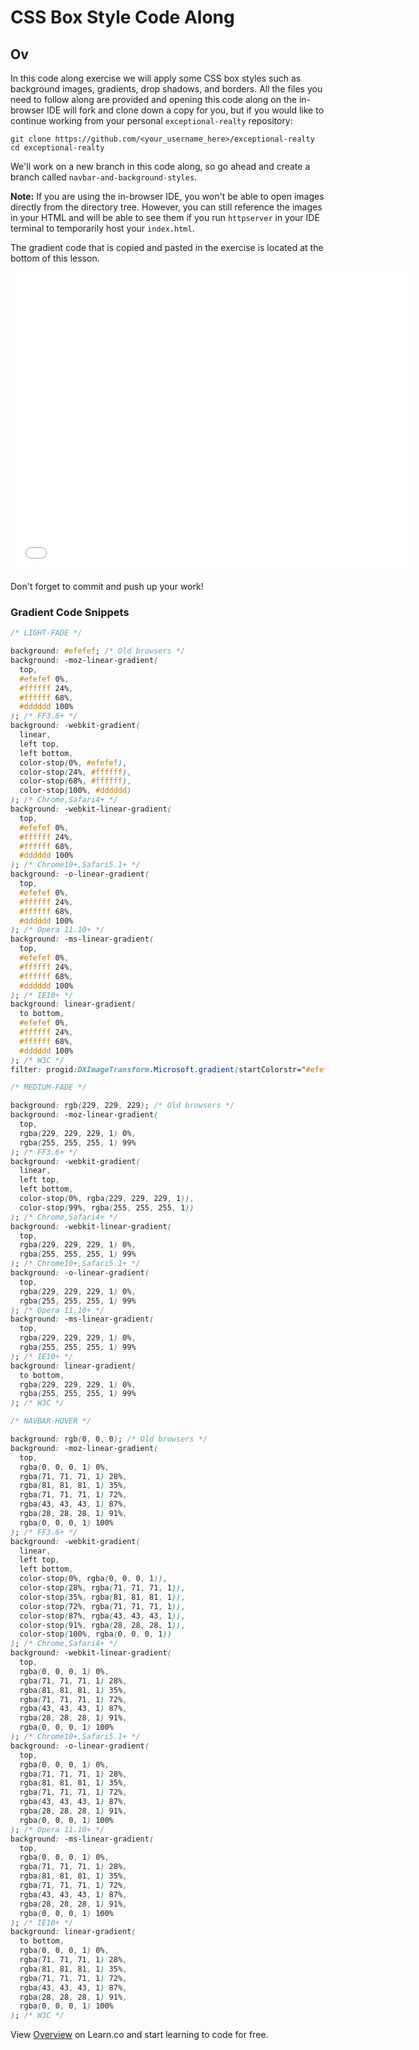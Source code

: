 # CSS Box Style Code Along

## Ov 
In this code along exercise we will apply some CSS box styles such as
background images, gradients, drop shadows, and borders. All the files you need
to follow along are provided and opening this code along on the in-browser IDE
will fork and clone down a copy for you, but if you would like to continue
working from your personal `exceptional-realty` repository:

```
git clone https://github.com/<your_username_here>/exceptional-realty
cd exceptional-realty
```

We'll work on a new branch in this code along, so go ahead and create a branch
called `navbar-and-background-styles`.

**Note:** If you are using the in-browser IDE, you won't be able to open images directly from the directory tree.  However, you can still reference the images in your HTML and will be able to see them if you run `httpserver` in your IDE terminal to temporarily host your `index.html`.

The gradient code that is copied and pasted in the exercise is located at the
bottom of this lesson.

<iframe width="640" height="480" src="//www.youtube.com/embed/Y4El1I-hagQ?rel=0&controls=1&showinfo=1" frameborder="0" allowfullscreen></iframe>

Don't forget to commit and push up your work!

### Gradient Code Snippets

```css
/* LIGHT-FADE */

background: #efefef; /* Old browsers */
background: -moz-linear-gradient(
  top,
  #efefef 0%,
  #ffffff 24%,
  #ffffff 68%,
  #dddddd 100%
); /* FF3.6+ */
background: -webkit-gradient(
  linear,
  left top,
  left bottom,
  color-stop(0%, #efefef),
  color-stop(24%, #ffffff),
  color-stop(68%, #ffffff),
  color-stop(100%, #dddddd)
); /* Chrome,Safari4+ */
background: -webkit-linear-gradient(
  top,
  #efefef 0%,
  #ffffff 24%,
  #ffffff 68%,
  #dddddd 100%
); /* Chrome10+,Safari5.1+ */
background: -o-linear-gradient(
  top,
  #efefef 0%,
  #ffffff 24%,
  #ffffff 68%,
  #dddddd 100%
); /* Opera 11.10+ */
background: -ms-linear-gradient(
  top,
  #efefef 0%,
  #ffffff 24%,
  #ffffff 68%,
  #dddddd 100%
); /* IE10+ */
background: linear-gradient(
  to bottom,
  #efefef 0%,
  #ffffff 24%,
  #ffffff 68%,
  #dddddd 100%
); /* W3C */
filter: progid:DXImageTransform.Microsoft.gradient(startColorstr="#efefef", endColorstr="#dddddd", GradientType=0); /* IE6-9 */
```

```css
/* MEDIUM-FADE */

background: rgb(229, 229, 229); /* Old browsers */
background: -moz-linear-gradient(
  top,
  rgba(229, 229, 229, 1) 0%,
  rgba(255, 255, 255, 1) 99%
); /* FF3.6+ */
background: -webkit-gradient(
  linear,
  left top,
  left bottom,
  color-stop(0%, rgba(229, 229, 229, 1)),
  color-stop(99%, rgba(255, 255, 255, 1))
); /* Chrome,Safari4+ */
background: -webkit-linear-gradient(
  top,
  rgba(229, 229, 229, 1) 0%,
  rgba(255, 255, 255, 1) 99%
); /* Chrome10+,Safari5.1+ */
background: -o-linear-gradient(
  top,
  rgba(229, 229, 229, 1) 0%,
  rgba(255, 255, 255, 1) 99%
); /* Opera 11.10+ */
background: -ms-linear-gradient(
  top,
  rgba(229, 229, 229, 1) 0%,
  rgba(255, 255, 255, 1) 99%
); /* IE10+ */
background: linear-gradient(
  to bottom,
  rgba(229, 229, 229, 1) 0%,
  rgba(255, 255, 255, 1) 99%
); /* W3C */
```

```css
/* NAVBAR-HOVER */

background: rgb(0, 0, 0); /* Old browsers */
background: -moz-linear-gradient(
  top,
  rgba(0, 0, 0, 1) 0%,
  rgba(71, 71, 71, 1) 28%,
  rgba(81, 81, 81, 1) 35%,
  rgba(71, 71, 71, 1) 72%,
  rgba(43, 43, 43, 1) 87%,
  rgba(28, 28, 28, 1) 91%,
  rgba(0, 0, 0, 1) 100%
); /* FF3.6+ */
background: -webkit-gradient(
  linear,
  left top,
  left bottom,
  color-stop(0%, rgba(0, 0, 0, 1)),
  color-stop(28%, rgba(71, 71, 71, 1)),
  color-stop(35%, rgba(81, 81, 81, 1)),
  color-stop(72%, rgba(71, 71, 71, 1)),
  color-stop(87%, rgba(43, 43, 43, 1)),
  color-stop(91%, rgba(28, 28, 28, 1)),
  color-stop(100%, rgba(0, 0, 0, 1))
); /* Chrome,Safari4+ */
background: -webkit-linear-gradient(
  top,
  rgba(0, 0, 0, 1) 0%,
  rgba(71, 71, 71, 1) 28%,
  rgba(81, 81, 81, 1) 35%,
  rgba(71, 71, 71, 1) 72%,
  rgba(43, 43, 43, 1) 87%,
  rgba(28, 28, 28, 1) 91%,
  rgba(0, 0, 0, 1) 100%
); /* Chrome10+,Safari5.1+ */
background: -o-linear-gradient(
  top,
  rgba(0, 0, 0, 1) 0%,
  rgba(71, 71, 71, 1) 28%,
  rgba(81, 81, 81, 1) 35%,
  rgba(71, 71, 71, 1) 72%,
  rgba(43, 43, 43, 1) 87%,
  rgba(28, 28, 28, 1) 91%,
  rgba(0, 0, 0, 1) 100%
); /* Opera 11.10+ */
background: -ms-linear-gradient(
  top,
  rgba(0, 0, 0, 1) 0%,
  rgba(71, 71, 71, 1) 28%,
  rgba(81, 81, 81, 1) 35%,
  rgba(71, 71, 71, 1) 72%,
  rgba(43, 43, 43, 1) 87%,
  rgba(28, 28, 28, 1) 91%,
  rgba(0, 0, 0, 1) 100%
); /* IE10+ */
background: linear-gradient(
  to bottom,
  rgba(0, 0, 0, 1) 0%,
  rgba(71, 71, 71, 1) 28%,
  rgba(81, 81, 81, 1) 35%,
  rgba(71, 71, 71, 1) 72%,
  rgba(43, 43, 43, 1) 87%,
  rgba(28, 28, 28, 1) 91%,
  rgba(0, 0, 0, 1) 100%
); /* W3C */
```

<p data-visibility='hidden'>View <a href='https://learn.co/lessons/fe-code-along-ex-5' title='Overview'>Overview</a> on Learn.co and start learning to code for free.</p>
